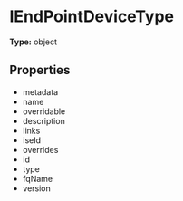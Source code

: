 # IEndPointDeviceType


**Type:** object

## Properties
* metadata
* name
* overridable
* description
* links
* iseId
* overrides
* id
* type
* fqName
* version
